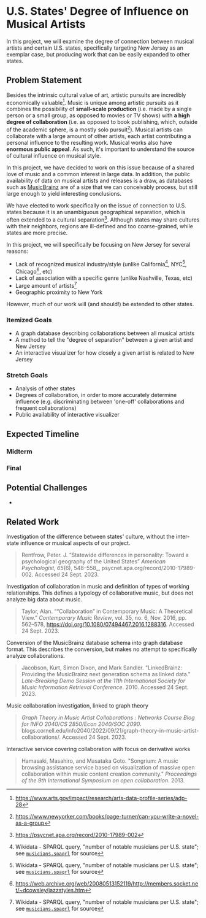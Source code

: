 # U.S. States' Degree of Influence on Musical Artists

In this project, we will examine the degree of connection between musical artists and certain U.S. states, specifically targeting New Jersey as an exemplar case, but producing work that can be easily expanded to other states. 

## Problem Statement 

Besides the intrinsic cultural value of art, artistic pursuits are incredibly economically valuable[^1]. Music is unique among artistic pursuits as it combines the possibility of **small-scale production** (i.e. made by a single person or a small group, as opposed to movies or TV shows) with **a high degree of collaboration** (i.e. as opposed to book publishing, which, outside of the academic sphere, is a mostly solo pursuit[^2]). Musical artists can collaborate with a large amount of other artists, each artist contributing a personal influence to the resulting work.  Musical works also have **enormous public appeal**.  As such, it's important to understand the source of cultural influence on musical style. 

In this project, we have decided to work on this issue because of a shared love of music and a common interest in large data. In addition, the public availability of data on musical artists and releases is a draw, as databases such as [MusicBrainz](https://musicbrainz.org/) are of a size that we can conceivably process, but still large enough to yield interesting conclusions. 

We have elected to work specifically on the issue of connection to U.S. states because it is an unambiguous geographical separation, which is often extended to a cultural separation[^3]. Although states may share cultures with their neighbors, regions are ill-defined and too coarse-grained, while states are more precise. 

In this project, we will specifically be focusing on New Jersey for several reasons:
- Lack of recognized musical industry/style (unlike California[^4], NYC[^4], Chicago[^5], etc)
- Lack of association with a specific genre (unlike Nashville, Texas, etc)
- Large amount of artists[^4]
- Geographic proximity to New York

However, much of our work will (and should!) be extended to other states.

### Itemized Goals

- A graph database describing collaborations between all musical artists
- A method to tell the "degree of separation" between a given artist and New Jersey 
- An interactive visualizer for how closely a given artist is related to New Jersey 

### Stretch Goals 

- Analysis of other states
- Degrees of collaboration, in order to more accurately determine influence (e.g. discriminating between 'one-off' collaborations and frequent collaborations) 
- Public availability of interactive visualizer 

## Expected Timeline

### Midterm 

### Final 

## Potential Challenges 

- 

## Related Work 

Investigation of the difference between states' culture, without the inter-state influence or musical aspects of our project.

> Rentfrow, Peter. J. “Statewide differences in personality: Toward a psychological geography of the United States” _American Psychologist, 65_(6), 548–558_, psycnet.apa.org/record/2010-17989-002. Accessed 24 Sept. 2023.

Investigation of collaboration in music and definition of types of working relationships. This defines a typology of collaborative music, but does not analyze big data about music.

> Taylor, Alan. ““Collaboration” in Contemporary Music: A Theoretical View.” _Contemporary Music Review_, vol. 35, no. 6, Nov. 2016, pp. 562–578, https://doi.org/10.1080/07494467.2016.1288316. Accessed 24 Sept. 2023.

Conversion of the MusicBrainz database schema into graph database format. This describes the conversion, but makes no attempt to specifically analyze collaborations.

> Jacobson, Kurt, Simon Dixon, and Mark Sandler. "LinkedBrainz: Providing the MusicBrainz next generation schema as linked data." _Late-Breaking Demo Session at the 11th International Society for Music Information Retrieval Conference_. 2010. Accessed 24 Sept. 2023.

Music collaboration investigation, linked to graph theory

> _Graph Theory in Music Artist Collaborations : Networks Course Blog for INFO 2040/CS 2850/Econ 2040/SOC 2090_. blogs.cornell.edu/info2040/2022/09/21/graph-theory-in-music-artist-collaborations/. Accessed 24 Sept. 2023.

Interactive service covering collaboration with focus on derivative works

> Hamasaki, Masahiro, and Masataka Goto. "Songrium: A music browsing assistance service based on visualization of massive open collaboration within music content creation community." _Proceedings of the 9th International Symposium on open collaboration_. 2013.


>


>


>


>


>



[^1]: https://www.arts.gov/impact/research/arts-data-profile-series/adp-28
[^2]: https://www.newyorker.com/books/page-turner/can-you-write-a-novel-as-a-group
[^3]: https://psycnet.apa.org/record/2010-17989-002
[^4]: Wikidata - SPARQL query, "number of notable musicians per U.S. state"; see [`musicians.spaqrl`](./musicians.sparql) for source
[^5]: https://web.archive.org/web/20080513152119/http://members.socket.net/~dcowsley/jazzstyles.htm
